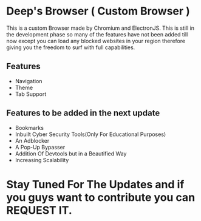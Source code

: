 # Deep's Browser ( Custom Browser )
 This is a custom Browser made by Chromium and ElectronJS. This is still in the development phase so many of the features have not been added till now except you can load any blocked websites in your region therefore giving you the freedom to surf with full capabilities.

 ## Features

 - Navigation
 - Theme
 - Tab Support

 ## Features to be added in the next update

 - Bookmarks
 - Inbuilt Cyber Security Tools(Only For Educational Purposes)
 - An Adblocker
 - A Pop-Up Bypasser
 - Addition Of Devtools but in a Beautified Way
 - Increasing Scalability

# Stay Tuned For The Updates and if you guys want to contribute you can REQUEST IT.

